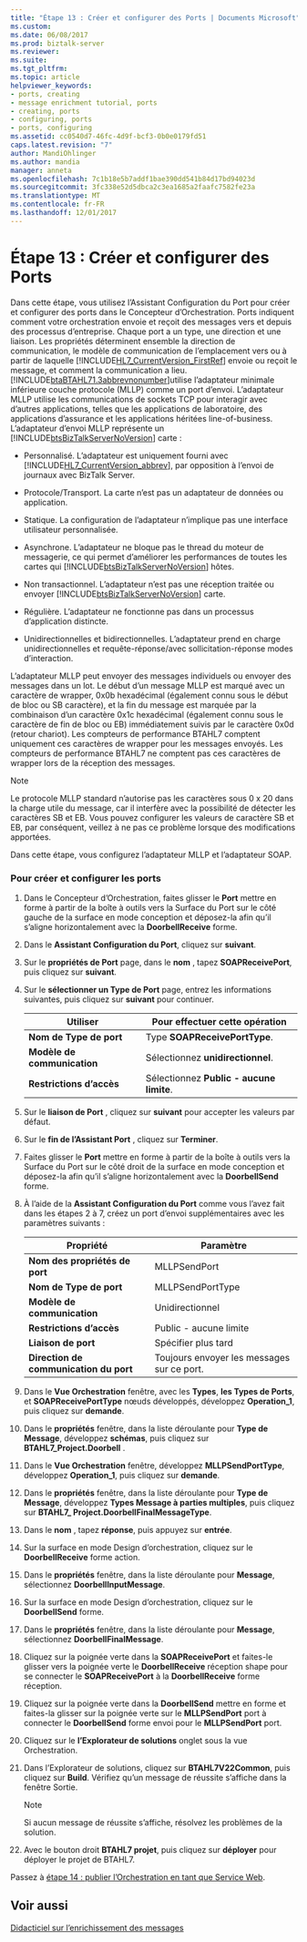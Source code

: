 ```yaml
---
title: "Étape 13 : Créer et configurer des Ports | Documents Microsoft"
ms.custom: 
ms.date: 06/08/2017
ms.prod: biztalk-server
ms.reviewer: 
ms.suite: 
ms.tgt_pltfrm: 
ms.topic: article
helpviewer_keywords:
- ports, creating
- message enrichment tutorial, ports
- creating, ports
- configuring, ports
- ports, configuring
ms.assetid: cc0540d7-46fc-4d9f-bcf3-0b0e0179fd51
caps.latest.revision: "7"
author: MandiOhlinger
ms.author: mandia
manager: anneta
ms.openlocfilehash: 7c1b18e5b7addf1bae390dd541b84d17bd94023d
ms.sourcegitcommit: 3fc338e52d5dbca2c3ea1685a2faafc7582fe23a
ms.translationtype: MT
ms.contentlocale: fr-FR
ms.lasthandoff: 12/01/2017
---
```

# <a name="step-13-create-and-configure-ports"></a>Étape 13 : Créer et configurer des Ports
Dans cette étape, vous utilisez l’Assistant Configuration du Port pour créer et configurer des ports dans le Concepteur d’Orchestration. Ports indiquent comment votre orchestration envoie et reçoit des messages vers et depuis des processus d’entreprise. Chaque port a un type, une direction et une liaison. Les propriétés déterminent ensemble la direction de communication, le modèle de communication de l’emplacement vers ou à partir de laquelle [!INCLUDE[HL7_CurrentVersion_FirstRef](../../includes/hl7-currentversion-firstref-md.md)] envoie ou reçoit le message, et comment la communication a lieu. [!INCLUDE[btaBTAHL71.3abbrevnonumber](../../includes/btabtahl71-3abbrevnonumber-md.md)]utilise l’adaptateur minimale inférieure couche protocole (MLLP) comme un port d’envoi. L’adaptateur MLLP utilise les communications de sockets TCP pour interagir avec d’autres applications, telles que les applications de laboratoire, des applications d’assurance et les applications héritées line-of-business. L’adaptateur d’envoi MLLP représente un [!INCLUDE[btsBizTalkServerNoVersion](../../includes/btsbiztalkservernoversion-md.md)] carte :  
  
-   Personnalisé. L’adaptateur est uniquement fourni avec [!INCLUDE[HL7_CurrentVersion_abbrev](../../includes/hl7-currentversion-abbrev-md.md)], par opposition à l’envoi de journaux avec BizTalk Server.  
  
-   Protocole/Transport. La carte n’est pas un adaptateur de données ou application.  
  
-   Statique. La configuration de l’adaptateur n’implique pas une interface utilisateur personnalisée.  
  
-   Asynchrone. L’adaptateur ne bloque pas le thread du moteur de messagerie, ce qui permet d’améliorer les performances de toutes les cartes qui [!INCLUDE[btsBizTalkServerNoVersion](../../includes/btsbiztalkservernoversion-md.md)] hôtes.  
  
-   Non transactionnel. L’adaptateur n’est pas une réception traitée ou envoyer [!INCLUDE[btsBizTalkServerNoVersion](../../includes/btsbiztalkservernoversion-md.md)] carte.  
  
-   Régulière. L’adaptateur ne fonctionne pas dans un processus d’application distincte.  
  
-   Unidirectionnelles et bidirectionnelles. L’adaptateur prend en charge unidirectionnelles et requête-réponse/avec sollicitation-réponse modes d’interaction.  
  
 L’adaptateur MLLP peut envoyer des messages individuels ou envoyer des messages dans un lot. Le début d’un message MLLP est marqué avec un caractère de wrapper, 0x0b hexadécimal (également connu sous le début de bloc ou SB caractère), et la fin du message est marquée par la combinaison d’un caractère 0x1c hexadécimal (également connu sous le caractère de fin de bloc ou EB) immédiatement suivis par le caractère 0x0d (retour chariot). Les compteurs de performance BTAHL7 comptent uniquement ces caractères de wrapper pour les messages envoyés. Les compteurs de performance BTAHL7 ne comptent pas ces caractères de wrapper lors de la réception des messages.  
  
> [!NOTE]
>  Le protocole MLLP standard n’autorise pas les caractères sous 0 x 20 dans la charge utile du message, car il interfère avec la possibilité de détecter les caractères SB et EB. Vous pouvez configurer les valeurs de caractère SB et EB, par conséquent, veillez à ne pas ce problème lorsque des modifications apportées.  
  
 Dans cette étape, vous configurez l’adaptateur MLLP et l’adaptateur SOAP.  
  
### <a name="to-create-and-configure-the-ports"></a>Pour créer et configurer les ports  
  
1.  Dans le Concepteur d’Orchestration, faites glisser le **Port** mettre en forme à partir de la boîte à outils vers la Surface du Port sur le côté gauche de la surface en mode conception et déposez-la afin qu’il s’aligne horizontalement avec la **DoorbellReceive** forme.  
  
2.  Dans le **Assistant Configuration du Port**, cliquez sur **suivant**.  
  
3.  Sur le **propriétés de Port** page, dans le **nom** , tapez **SOAPReceivePort**, puis cliquez sur **suivant**.  
  
4.  Sur le **sélectionner un Type de Port** page, entrez les informations suivantes, puis cliquez sur **suivant** pour continuer.  
  
    |Utiliser|Pour effectuer cette opération|  
    |--------------|----------------|  
    |**Nom de Type de port**|Type **SOAPReceivePortType**.|  
    |**Modèle de communication**|Sélectionnez **unidirectionnel**.|  
    |**Restrictions d’accès**|Sélectionnez **Public - aucune limite**.|  
  
5.  Sur le **liaison de Port** , cliquez sur **suivant** pour accepter les valeurs par défaut.  
  
6.  Sur le **fin de l’Assistant Port** , cliquez sur **Terminer**.  
  
7.  Faites glisser le **Port** mettre en forme à partir de la boîte à outils vers la Surface du Port sur le côté droit de la surface en mode conception et déposez-la afin qu’il s’aligne horizontalement avec la **DoorbellSend** forme.  
  
8.  À l’aide de la **Assistant Configuration du Port** comme vous l’avez fait dans les étapes 2 à 7, créez un port d’envoi supplémentaires avec les paramètres suivants :  
  
    |Propriété|Paramètre|  
    |--------------|---------------|  
    |**Nom des propriétés de port**|MLLPSendPort|  
    |**Nom de Type de port**|MLLPSendPortType|  
    |**Modèle de communication**|Unidirectionnel|  
    |**Restrictions d’accès**|Public - aucune limite|  
    |**Liaison de port**|Spécifier plus tard|  
    |**Direction de communication du port**|Toujours envoyer les messages sur ce port.|  
  
9. Dans le **Vue Orchestration** fenêtre, avec les **Types**, **les Types de Ports**, et **SOAPReceivePortType** nœuds développés, développez  **Operation_1**, puis cliquez sur **demande**.  
  
10. Dans le **propriétés** fenêtre, dans la liste déroulante pour **Type de Message**, développez **schémas**, puis cliquez sur **BTAHL7_Project.Doorbell** .  
  
11. Dans le **Vue Orchestration** fenêtre, développez **MLLPSendPortType**, développez **Operation_1**, puis cliquez sur **demande**.  
  
12. Dans le **propriétés** fenêtre, dans la liste déroulante pour **Type de Message**, développez **Types Message à parties multiples**, puis cliquez sur **BTAHL7_ Project.DoorbellFinalMessageType**.  
  
13. Dans le **nom** , tapez **réponse**, puis appuyez sur **entrée**.  
  
14. Sur la surface en mode Design d’orchestration, cliquez sur le **DoorbellReceive** forme action.  
  
15. Dans le **propriétés** fenêtre, dans la liste déroulante pour **Message**, sélectionnez **DoorbellInputMessage**.  
  
16. Sur la surface en mode Design d’orchestration, cliquez sur le **DoorbellSend** forme.  
  
17. Dans le **propriétés** fenêtre, dans la liste déroulante pour **Message**, sélectionnez **DoorbellFinalMessage**.  
  
18. Cliquez sur la poignée verte dans la **SOAPReceivePort** et faites-le glisser vers la poignée verte le **DoorbellReceive** réception shape pour se connecter le **SOAPReceivePort** à la  **DoorbellReceive** forme réception.  
  
19. Cliquez sur la poignée verte dans la **DoorbellSend** mettre en forme et faites-la glisser sur la poignée verte sur le **MLLPSendPort** port à connecter le **DoorbellSend** forme envoi pour le **MLLPSendPort** port.  
  
20. Cliquez sur le **l’Explorateur de solutions** onglet sous la vue Orchestration.  
  
21. Dans l’Explorateur de solutions, cliquez sur **BTAHL7V22Common**, puis cliquez sur **Build**. Vérifiez qu’un message de réussite s’affiche dans la fenêtre Sortie.  
  
    > [!NOTE]
    >  Si aucun message de réussite s’affiche, résolvez les problèmes de la solution.  
  
22. Avec le bouton droit **BTAHL7 projet**, puis cliquez sur **déployer** pour déployer le projet de BTAHL7.  
  
 Passez à [étape 14 : publier l’Orchestration en tant que Service Web](../../adapters-and-accelerators/accelerator-hl7/step-14-publish-the-orchestration-as-a-web-service.md).  
  
## <a name="see-also"></a>Voir aussi  
 [Didacticiel sur l’enrichissement des messages](../../adapters-and-accelerators/accelerator-hl7/message-enrichment-tutorial.md)